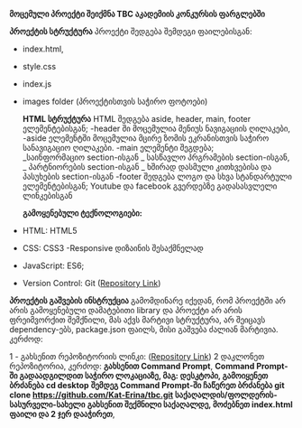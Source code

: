**მოცემული პროექტი შეიქმნა TBC აკადემიის კონკურსის ფარგლებში**

**პროექტის სტრუქტურა**
პროექტი შედგება შემდეგი ფაილებისგან:

- index.html,
- style.css
- index.js
- images folder (პროექტისთვის საჭირო ფოტოები)

  **HTML სტრუქტურა**
  HTML შედგება aside, header, main, footer ელემენტებისგან;
  -header ში მოცემულია მენიუს ნავიგაციის ღილაკები,
  -aside ელემენტში მოცემულია მცირე ზომის ეკრანისთვის საჭირო სანავიგაციო ღილაკები.
  -main ელემენტი შეგდება;  
   _საინფორმაციო section-ისგან
  _ სასწავლო პრგრამების section-ისგან,
  _ პარტნიორების section-ისგან
  _ ხშირად დასმული კითხვებისა და პასუხების section-ისგან
  -footer შედგება ლოგო და სხვა სტანდარტული ელემენტებისგან; Youtube და facebook გვერდებზე გადასასვლელი ლინკებისგან

  **გამოყენებული ტექნოლოგიები:**

- HTML: HTML5
- CSS: CSS3
  -Responsive დიზაინის შესაქმნელად
- JavaScript: ES6;

- Version Control: Git ([Repository Link](https://github.com/Kat-Erina/tbc))

**პროექტის გაშვების ინსტრუქცია**
გამომდინარე იქედან, რომ პროექტში არ არის გამოყენებული დამატებითი library და პროექტი არ არის ფრეიმვორქით შემქნილი, მას აქვს მარტივი სტრუქტურა, არ შეიცავს dependency-ებს, package.json ფაილს, მისი გაშვება ძალიან მარტივია. კერძოდ:

1 - გახსენით რეპოზიტორიის ლინკი: ([Repository Link](https://github.com/Kat-Erina/tbc))
2 დაკლონეთ რეპოზიტორია, კერძოდ:
**გახსენით Command Prompt**,
**Command Prompt-ში გადაადგილდით საჭირო ლოკაციაზე, მაგ: დესკტოპი, გამოიყენეთ ბრძანება cd desktop**
**შემდეგ Command Prompt-ში ჩაწერეთ ბრძანება git clone https://github.com/Kat-Erina/tbc.git საქაღალდის/ფოლდერის-სასურველი-სახელი**
**გახსენით შექმნილი საქაღალდე, მოძებნეთ index.html ფაილი და 2 ჯერ დააჭირეთ**,
